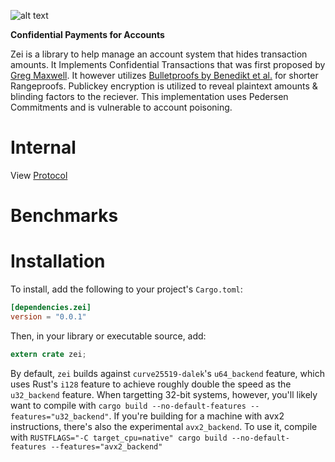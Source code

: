 ![alt text](https://github.com/eianio/zei/raw/master/zei_logo.png)

**Confidential Payments for Accounts**

Zei is a library to help manage an account system that hides transaction amounts.
It Implements Confidential Transactions that was first proposed by [Greg Maxwell](https://people.xiph.org/~greg/confidential_values.txt). It however utilizes [Bulletproofs by Benedikt et al.](https://eprint.iacr.org/2017/1066.pdf) for shorter Rangeproofs. Publickey encryption is utilized to reveal plaintext amounts & blinding factors to the reciever.
This implementation uses Pedersen Commitments and is vulnerable to account poisoning. 

# Internal
View [Protocol](https://raw.githubusercontent.com/eianio/zei/master/PROTOCOL.md?token=AGZpc6wNTflpZbvqpp-IzoDfGkCCLGo_ks5cBDciwA%3D%3D)






# Benchmarks


# Installation

To install, add the following to your project's `Cargo.toml`:

```toml
[dependencies.zei]
version = "0.0.1"
```

Then, in your library or executable source, add:

```rust
extern crate zei;
```

By default, `zei` builds against `curve25519-dalek`'s `u64_backend`
feature, which uses Rust's `i128` feature to achieve roughly double the speed as
the `u32_backend` feature.  When targetting 32-bit systems, however, you'll
likely want to compile with
 `cargo build --no-default-features --features="u32_backend"`.
If you're building for a machine with avx2 instructions, there's also the
experimental `avx2_backend`.  To use it, compile with
`RUSTFLAGS="-C target_cpu=native" cargo build --no-default-features --features="avx2_backend"`